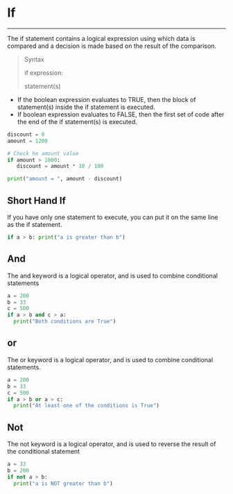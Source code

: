 # If

---
The if statement contains a logical expression using which data is compared and a decision is made based on the result of the comparison.
>Syntax
>
>if expression:
> 
> statement(s)
* If the boolean expression evaluates to TRUE, then the block of statement(s) inside the if statement is executed.
* If boolean expression evaluates to FALSE, then the first set of code after the end of the if statement(s) is executed.
```python
discount = 0
amount = 1200

# Check he amount value
if amount > 1000:
   discount = amount * 10 / 100

print("amount = ", amount - discount)
```
## Short Hand If
If you have only one statement to execute, you can put it on the same line as the if statement.
```python
if a > b: print("a is greater than b")
```
## And
The and keyword is a logical operator, and is used to combine conditional statements
```python
a = 200
b = 33
c = 500
if a > b and c > a:
  print("Both conditions are True")
```
## or
The or keyword is a logical operator, and is used to combine conditional statements.
```python
a = 200
b = 33
c = 500
if a > b or a > c:
  print("At least one of the conditions is True")
```
## Not
The not keyword is a logical operator, and is used to reverse the result of the conditional statement
```python
a = 33
b = 200
if not a > b:
  print("a is NOT greater than b")
```
